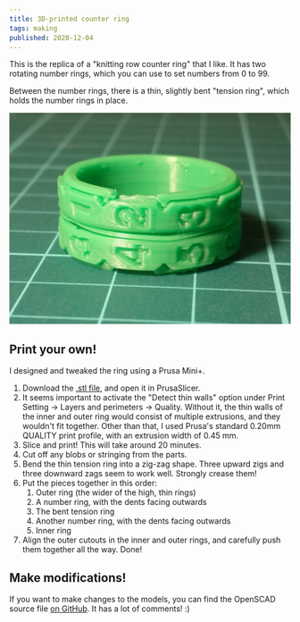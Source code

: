 ```yaml
---
title: 3D-printed counter ring
tags: making
published: 2020-12-04
---
```


This is the replica of a "knitting row counter ring" that I like. It has two rotating number rings, which you can use to set numbers from 0 to 99.

Between the number rings, there is a thin, slightly bent "tension ring", which holds the number rings in place.

![](counter-ring.jpg)

## Print your own!

I designed and tweaked the ring using a Prusa Mini+.

1. Download the [.stl file](counter-ring.stl), and open it in PrusaSlicer.
1. It seems important to activate the "Detect thin walls" option under Print Setting -> Layers and perimeters -> Quality. Without it, the thin walls of the inner and outer ring would consist of multiple extrusions, and they wouldn't fit together. Other than that, I used Prusa's standard 0.20mm QUALITY print profile, with an extrusion width of 0.45 mm.
1. Slice and print! This will take around 20 minutes.
1. Cut off any blobs or stringing from the parts.
1. Bend the thin tension ring into a zig-zag shape. Three upward zigs and three downward zags seem to work well. Strongly crease them!
1. Put the pieces together in this order:
    1. Outer ring (the wider of the high, thin rings)
    2. A number ring, with the dents facing outwards
    3. The bent tension ring
    4. Another number ring, with the dents facing outwards
    5. Inner ring
1. Align the outer cutouts in the inner and outer rings, and carefully push them together all the way. Done!

## Make modifications!

If you want to make changes to the models, you can find the OpenSCAD source file [on GitHub](https://github.com/blinry/counter-ring). It has a lot of comments! :)
